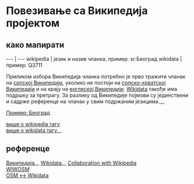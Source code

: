 # Повезивање са Википедија пројектом  

## како мапирати
--- | ---
wikipedia | језик и назив чланка, пример: sr:Београд
wikidata | пример: Q3711

Приликом избора Википедија чланка потребно је прво тражити чланак на [српској Википедији](https://sr.wikipedia.org/), уколико не постоји на [српско-хрватској Википедији](https://sh.wikipedia.org/) и на крају на [енглеској Википедији](https://en.wikipedia.org/). [Wikidata](https://www.wikidata.org/) такође има подршку за претрагу. За разлику од Википедије појмови су јединствени и садрже референце на чланак у свим подржаним језицима.__

[Пример: Београд](https://www.openstreetmap.org/node/60571493)  

[више о wikipedia тагу](https://wiki.openstreetmap.org/wiki/Key:wikipedia)  
[више о wikidata тагу](https://wiki.openstreetmap.org/wiki/Key:wikidata)__


## референце  
[Википедија](https://www.wikidata.org)__
[Wikidata](https://www.wikidata.org/)__
[Collaboration with Wikipedia](https://wiki.openstreetmap.org/wiki/Collaboration_with_Wikipedia)  
[WIWOSM](https://wiki.openstreetmap.org/wiki/WIWOSM)  
[OSM ↔ Wikidata](https://osm.wikidata.link)  

